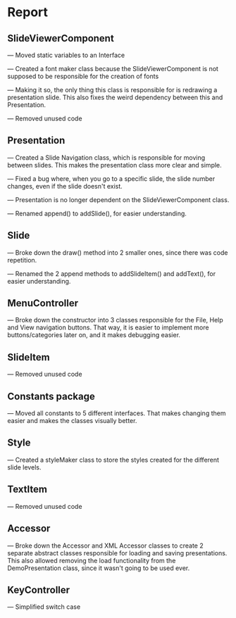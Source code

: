 # Report

## SlideViewerComponent

— Moved static variables to an Interface

— Created a font maker class
because the SlideViewerComponent is not supposed to be responsible for the creation of fonts

— Making it so, the only thing this class is responsible for is redrawing a presentation slide. This also fixes the weird dependency between this and Presentation.

— Removed unused code
## Presentation

— Created a Slide Navigation class, which is responsible for moving between slides. This makes the presentation class more clear and simple.

— Fixed a bug where, when you go to a specific slide, the slide number changes, even if the slide doesn't exist.

— Presentation is no longer dependent on the SlideViewerComponent class.

— Renamed append() to addSlide(), for easier understanding.

## Slide

— Broke down the draw() method into 2 smaller ones, since there was code repetition.

— Renamed the 2 append methods to addSlideItem() and addText(), for easier understanding.

## MenuController

— Broke down the constructor into 3 classes responsible for the File, Help and View navigation buttons.
That way, it is easier to implement more buttons/categories later on, and it makes debugging easier.

## SlideItem

— Removed unused code

## Constants package

— Moved all constants to 5 different interfaces. That makes changing them easier and makes the classes visually better.

## Style

— Created a styleMaker class to store the styles created for the different slide levels.

## TextItem

— Removed unused code

## Accessor

— Broke down the Accessor and XML Accessor classes
to create 2 separate abstract classes responsible for loading and saving presentations.
This also allowed removing the load functionality from the DemoPresentation class,
since it wasn't going to be used ever.

## KeyController

— Simplified switch case